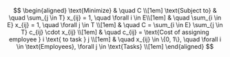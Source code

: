 $$
\begin{aligned}
\text{Minimize} & \quad C \\[1em]
\text{Subject to} & \quad \sum_{j \in T} x_{ij} = 1, \quad \forall i \in E\\[1em]
& \quad \sum_{i \in E} x_{ij} = 1, \quad \forall j \in T \\[1em]
& \quad C = \sum_{i \in E} \sum_{j \in T} c_{ij} \cdot x_{ij} \\[1em]
& \quad c_{ij} = \text{Cost of assigning employee } i \text{ to task } j \\[1em]
& \quad x_{ij} \in \{0, 1\}, \quad \forall i \in \text{Employees}, \forall j \in \text{Tasks} \\[1em]
\end{aligned}
$$
